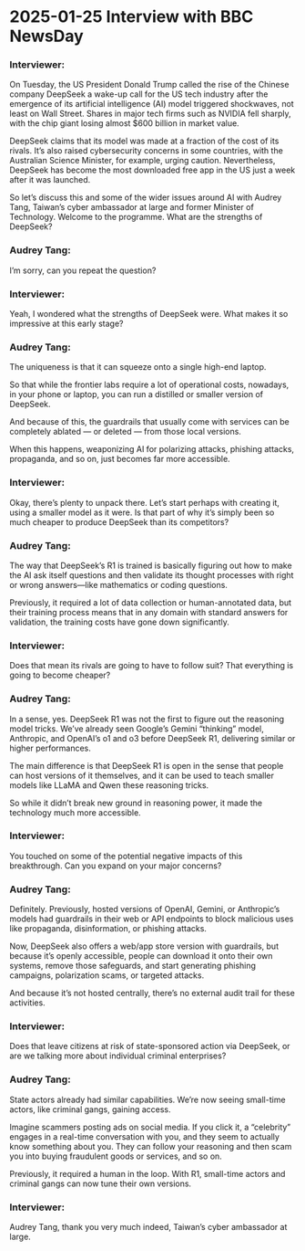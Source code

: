 # 2025-01-25 Interview with BBC NewsDay

### Interviewer:

On Tuesday, the US President Donald Trump called the rise of the Chinese company DeepSeek a wake-up call for the US tech industry after the emergence of its artificial intelligence (AI) model triggered shockwaves, not least on Wall Street. Shares in major tech firms such as NVIDIA fell sharply, with the chip giant losing almost $600 billion in market value.

DeepSeek claims that its model was made at a fraction of the cost of its rivals. It’s also raised cybersecurity concerns in some countries, with the Australian Science Minister, for example, urging caution. Nevertheless, DeepSeek has become the most downloaded free app in the US just a week after it was launched.

So let’s discuss this and some of the wider issues around AI with Audrey Tang, Taiwan’s cyber ambassador at large and former Minister of Technology. Welcome to the programme. What are the strengths of DeepSeek?

### Audrey Tang:

I’m sorry, can you repeat the question?

### Interviewer:

Yeah, I wondered what the strengths of DeepSeek were. What makes it so impressive at this early stage?

### Audrey Tang:

The uniqueness is that it can squeeze onto a single high-end laptop.

So that while the frontier labs require a lot of operational costs, nowadays, in your phone or laptop, you can run a distilled or smaller version of DeepSeek.

And because of this, the guardrails that usually come with services can be completely ablated — or deleted — from those local versions.

When this happens, weaponizing AI for polarizing attacks, phishing attacks, propaganda, and so on, just becomes far more accessible.

### Interviewer:

Okay, there’s plenty to unpack there. Let’s start perhaps with creating it, using a smaller model as it were. Is that part of why it’s simply been so much cheaper to produce DeepSeek than its competitors?

### Audrey Tang:

The way that DeepSeek’s R1 is trained is basically figuring out how to make the AI ask itself questions and then validate its thought processes with right or wrong answers—like mathematics or coding questions.

Previously, it required a lot of data collection or human-annotated data, but their training process means that in any domain with standard answers for validation, the training costs have gone down significantly.

### Interviewer:

Does that mean its rivals are going to have to follow suit? That everything is going to become cheaper?

### Audrey Tang:

In a sense, yes. DeepSeek R1 was not the first to figure out the reasoning model tricks. We’ve already seen Google’s Gemini “thinking” model, Anthropic, and OpenAI’s o1 and o3 before DeepSeek R1, delivering similar or higher performances.

The main difference is that DeepSeek R1 is open in the sense that people can host versions of it themselves, and it can be used to teach smaller models like LLaMA and Qwen these reasoning tricks.

So while it didn’t break new ground in reasoning power, it made the technology much more accessible.

### Interviewer:

You touched on some of the potential negative impacts of this breakthrough. Can you expand on your major concerns?

### Audrey Tang:

Definitely. Previously, hosted versions of OpenAI, Gemini, or Anthropic’s models had guardrails in their web or API endpoints to block malicious uses like propaganda, disinformation, or phishing attacks.

Now, DeepSeek also offers a web/app store version with guardrails, but because it’s openly accessible, people can download it onto their own systems, remove those safeguards, and start generating phishing campaigns, polarization scams, or targeted attacks.

And because it’s not hosted centrally, there’s no external audit trail for these activities.

### Interviewer:

Does that leave citizens at risk of state-sponsored action via DeepSeek, or are we talking more about individual criminal enterprises?

### Audrey Tang:

State actors already had similar capabilities. We’re now seeing small-time actors, like criminal gangs, gaining access.

Imagine scammers posting ads on social media. If you click it, a “celebrity” engages in a real-time conversation with you, and they seem to actually know something about you. They can follow your reasoning and then scam you into buying fraudulent goods or services, and so on.

Previously, it required a human in the loop. With R1, small-time actors and criminal gangs can now tune their own versions.

### Interviewer:

Audrey Tang, thank you very much indeed, Taiwan’s cyber ambassador at large.
